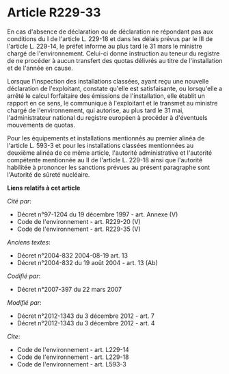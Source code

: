 # Article R229-33

En cas d'absence de déclaration ou de déclaration ne répondant pas aux conditions du I de l'article L. 229-18 et dans les
délais prévus par le III de l'article L. 229-14, le préfet informe au plus tard le 31 mars le ministre chargé de
l'environnement. Celui-ci donne instruction au teneur du registre de ne procéder à aucun transfert des quotas délivrés au
titre de l'installation et de l'année en cause. 

Lorsque l'inspection des installations classées, ayant reçu une nouvelle déclaration de l'exploitant, constate qu'elle est
satisfaisante, ou lorsqu'elle a arrêté le calcul forfaitaire des émissions de l'installation, elle établit un rapport en ce
sens, le communique à l'exploitant et le transmet au ministre chargé de l'environnement, qui autorise, au plus tard le 31
mai, l'administrateur national du registre européen à procéder à d'éventuels mouvements de quotas. 

Pour les équipements et installations mentionnés au premier alinéa de l'article L. 593-3 et pour les installations classées
mentionnées au deuxième alinéa de ce même article, l'autorité administrative et l'autorité compétente mentionnée au II de
l'article L. 229-18 ainsi que l'autorité habilitée à prononcer les sanctions prévues au présent paragraphe sont l'Autorité de
sûreté nucléaire.

**Liens relatifs à cet article**

_Cité par_:

  - Décret n°97-1204 du 19 décembre 1997 - art. Annexe (V)
  - Code de l'environnement - art. R229-20 (V)
  - Code de l'environnement - art. R229-35 (V)

_Anciens textes_:

  - Décret n°2004-832 2004-08-19 art. 13
  - Décret n°2004-832 du 19 août 2004 - art. 13 (Ab)

_Codifié par_:

  - Décret n°2007-397 du 22 mars 2007

_Modifié par_:

  - Décret n°2012-1343 du 3 décembre 2012 - art. 7
  - Décret n°2012-1343 du 3 décembre 2012 - art. 4

_Cite_:

  - Code de l'environnement - art. L229-14
  - Code de l'environnement - art. L229-18
  - Code de l'environnement - art. L593-3
